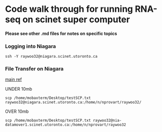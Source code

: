 # Code walk through for running RNA-seq on scinet super computer 
#### Please see other .md files for notes on specific topics 

### Logging into Niagara 
```
ssh -Y raywoo32@niagara.scinet.utoronto.ca
```

### File Transfer on Niagara 
[main ref](https://docs.scinet.utoronto.ca/index.php/Data_Management#Moving_data) 

UNDER 10mb
```
scp /home/mobaxterm/Desktop/testSCP.txt raywoo32@niagara.scinet.utoronto.ca:/home/n/nprovart/raywoo32/
```

OVER 10mb
```
scp /home/mobaxterm/Desktop/testSCP.txt raywoo32@nia-datamover1.scinet.utoronto.ca:/home/n/nprovart/raywoo32
```

